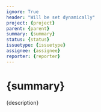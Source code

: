 ```yaml
---
ignore: True
header: "Will be set dynamically"
project: {project}
parent: {parent}
summary: {summary}
status: {status}
issuetype: {issuetype}
assignee: {assignee}
reporter: {reporter}
---
```

# {summary}

{description}

